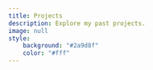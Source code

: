 ```yaml
---
title: Projects
description: Explore my past projects.
image: null
style:
    background: "#2a9d8f"
    color: "#fff"
---
```

